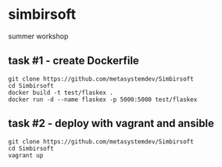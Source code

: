 # simbirsoft
summer workshop

## task #1 - create Dockerfile
```
git clone https://github.com/metasystemdev/Simbirsoft
cd Simbirsoft
docker build -t test/flaskex .
docker run -d --name flaskex -p 5000:5000 test/flaskex
```

## task #2 - deploy with vagrant and ansible
```
git clone https://github.com/metasystemdev/Simbirsoft
cd Simbirsoft
vagrant up
